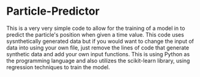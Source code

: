 # Particle-Predictor
This is a very very simple code to allow for the training of a model in to predict the particle's position when given a time value.
This code uses sysnthetically generated data but if you would want to change the input of data into using your own file, just remove the lines of code that generate synthetic data and add your own input functions.
This is using Python as the programming language and also utilizes the scikit-learn library, using regression techniques to train the model.
